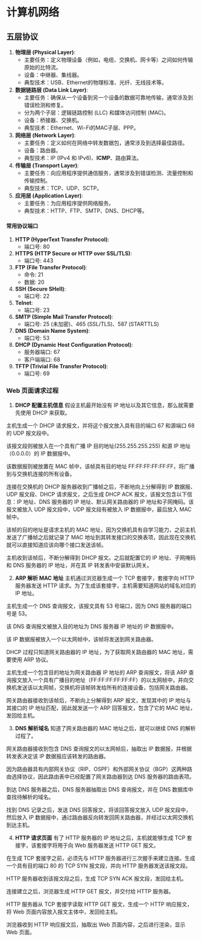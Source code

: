 # 计算机网络

## 五层协议

1. **物理层 (Physical Layer)**:
   - 主要任务：定义物理设备（例如，电缆、交换机、网卡等）之间如何传输原始的比特流。
   - 设备：中继器、集线器。
   - 典型技术：USB、Ethernet的物理标准、光纤、无线技术等。
2. **数据链路层 (Data Link Layer)**:
   - 主要任务：确保从一个设备到另一个设备的数据可靠地传输，通常涉及到错误检测和修复。
   - 分为两个子层：逻辑链路控制 (LLC) 和媒体访问控制 (MAC)。
   - 设备：桥接器、交换机。
   - 典型技术：Ethernet、Wi-Fi的MAC子层、PPP。
3. **网络层 (Network Layer)**:
   - 主要任务：定义如何在网络中转发数据包，通常涉及到选择最佳路径。
   - 设备：路由器。
   - 典型技术：IP (IPv4 和 IPv6)、**ICMP**、路由算法。
4. **传输层 (Transport Layer)**:
   - 主要任务：向应用程序提供通信服务，通常涉及到错误检测、流量控制和传输控制。
   - 典型技术：TCP、UDP、SCTP。
5. **应用层 (Application Layer)**:
   - 主要任务：为应用程序提供网络服务。
   - 典型技术：HTTP、FTP、SMTP、DNS、DHCP等。



#### 常用协议端口

1. **HTTP (HyperText Transfer Protocol)**:
   - 端口号: 80
2. **HTTPS (HTTP Secure or HTTP over SSL/TLS)**:
   - 端口号: 443
3. **FTP (File Transfer Protocol)**:
   - 命令: 21
   - 数据: 20
4. **SSH (Secure SHell)**:
   - 端口号: 22
5. **Telnet**:
   - 端口号: 23
6. **SMTP (Simple Mail Transfer Protocol)**:
   - 端口号: 25 (未加密)、465 (SSL/TLS)、587 (STARTTLS)
7. **DNS (Domain Name System)**:
   - 端口号: 53
8. **DHCP (Dynamic Host Configuration Protocol)**:
   - 服务器端口: 67
   - 客户端端口: 68
9. **TFTP (Trivial File Transfer Protocol)**:
   - 端口号: 69



### Web 页面请求过程

1. **DHCP 配置主机信息**
假设主机最开始没有 IP 地址以及其它信息，那么就需要先使用 DHCP 来获取。

主机生成一个 DHCP 请求报文，并将这个报文放入具有目的端口 67 和源端口 68 的 UDP 报文段中。

该报文段则被放入在一个具有广播 IP 目的地址(255.255.255.255) 和源 IP 地址（0.0.0.0）的 IP 数据报中。

该数据报则被放置在 MAC 帧中，该帧具有目的地址 FF:<zero-width space>FF:<zero-width space>FF:<zero-width space>FF:<zero-width space>FF:FF，将广播到与交换机连接的所有设备。

连接在交换机的 DHCP 服务器收到广播帧之后，不断地向上分解得到 IP 数据报、UDP 报文段、DHCP 请求报文，之后生成 DHCP ACK 报文，该报文包含以下信息：IP 地址、DNS 服务器的 IP 地址、默认网关路由器的 IP 地址和子网掩码。该报文被放入 UDP 报文段中，UDP 报文段有被放入 IP 数据报中，最后放入 MAC 帧中。

该帧的目的地址是请求主机的 MAC 地址，因为交换机具有自学习能力，之前主机发送了广播帧之后就记录了 MAC 地址到其转发接口的交换表项，因此现在交换机就可以直接知道应该向哪个接口发送该帧。

主机收到该帧后，不断分解得到 DHCP 报文。之后就配置它的 IP 地址、子网掩码和 DNS 服务器的 IP 地址，并在其 IP 转发表中安装默认网关。

2. **ARP 解析 MAC 地址**
主机通过浏览器生成一个 TCP 套接字，套接字向 HTTP 服务器发送 HTTP 请求。为了生成该套接字，主机需要知道网站的域名对应的 IP 地址。

主机生成一个 DNS 查询报文，该报文具有 53 号端口，因为 DNS 服务器的端口号是 53。

该 DNS 查询报文被放入目的地址为 DNS 服务器 IP 地址的 IP 数据报中。

该 IP 数据报被放入一个以太网帧中，该帧将发送到网关路由器。

DHCP 过程只知道网关路由器的 IP 地址，为了获取网关路由器的 MAC 地址，需要使用 ARP 协议。

主机生成一个包含目的地址为网关路由器 IP 地址的 ARP 查询报文，将该 ARP 查询报文放入一个具有广播目的地址（FF:<zero-width space>FF:<zero-width space>FF:<zero-width space>FF:<zero-width space>FF:FF）的以太网帧中，并向交换机发送该以太网帧，交换机将该帧转发给所有的连接设备，包括网关路由器。

网关路由器接收到该帧后，不断向上分解得到 ARP 报文，发现其中的 IP 地址与其接口的 IP 地址匹配，因此就发送一个 ARP 回答报文，包含了它的 MAC 地址，发回给主机。

3. **DNS 解析域名**
知道了网关路由器的 MAC 地址之后，就可以继续 DNS 的解析过程了。

网关路由器接收到包含 DNS 查询报文的以太网帧后，抽取出 IP 数据报，并根据转发表决定该 IP 数据报应该转发的路由器。

因为路由器具有内部网关协议（RIP、OSPF）和外部网关协议（BGP）这两种路由选择协议，因此路由表中已经配置了网关路由器到达 DNS 服务器的路由表项。

到达 DNS 服务器之后，DNS 服务器抽取出 DNS 查询报文，并在 DNS 数据库中查找待解析的域名。

找到 DNS 记录之后，发送 DNS 回答报文，将该回答报文放入 UDP 报文段中，然后放入 IP 数据报中，通过路由器反向转发回网关路由器，并经过以太网交换机到达主机。

4. **HTTP 请求页面**
有了 HTTP 服务器的 IP 地址之后，主机就能够生成 TCP 套接字，该套接字将用于向 Web 服务器发送 HTTP GET 报文。

在生成 TCP 套接字之前，必须先与 HTTP 服务器进行三次握手来建立连接。生成一个具有目的端口 80 的 TCP SYN 报文段，并向 HTTP 服务器发送该报文段。

HTTP 服务器收到该报文段之后，生成 TCP SYN ACK 报文段，发回给主机。

连接建立之后，浏览器生成 HTTP GET 报文，并交付给 HTTP 服务器。

HTTP 服务器从 TCP 套接字读取 HTTP GET 报文，生成一个 HTTP 响应报文，将 Web 页面内容放入报文主体中，发回给主机。

浏览器收到 HTTP 响应报文后，抽取出 Web 页面内容，之后进行渲染，显示 Web 页面。